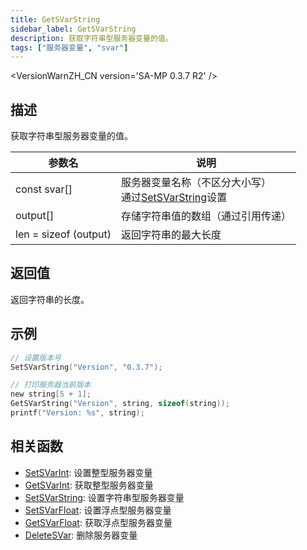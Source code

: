 ```yaml
---
title: GetSVarString
sidebar_label: GetSVarString
description: 获取字符串型服务器变量的值。
tags: ["服务器变量", "svar"]
---
```


<VersionWarnZH_CN version='SA-MP 0.3.7 R2' />

## 描述

获取字符串型服务器变量的值。

| 参数名                | 说明                                                                      |
| --------------------- | ------------------------------------------------------------------------- |
| const svar[]          | 服务器变量名称（不区分大小写）<br/>通过[SetSVarString](SetSVarString)设置 |
| output[]              | 存储字符串值的数组（通过引用传递）                                        |
| len = sizeof (output) | 返回字符串的最大长度                                                      |

## 返回值

返回字符串的长度。

## 示例

```c
// 设置版本号
SetSVarString("Version", "0.3.7");

// 打印服务器当前版本
new string[5 + 1];
GetSVarString("Version", string, sizeof(string));
printf("Version: %s", string);
```

## 相关函数

- [SetSVarInt](SetSVarInt): 设置整型服务器变量
- [GetSVarInt](GetSVarInt): 获取整型服务器变量
- [SetSVarString](SetSVarString): 设置字符串型服务器变量
- [SetSVarFloat](SetSVarFloat): 设置浮点型服务器变量
- [GetSVarFloat](GetSVarFloat): 获取浮点型服务器变量
- [DeleteSVar](DeleteSVar): 删除服务器变量
